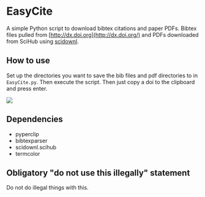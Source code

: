 # EasyCite

A simple Python script to download bibtex citations and paper PDFs. Bibtex files pulled from [http://dx.doi.org](http://dx.doi.org/) and PDFs downloaded from SciHub using [scidownl](https://pypi.org/project/scidownl/). 

## How to use

Set up the directories you want to save the bib files and pdf directories to in `EasyCite.py`. Then execute the script. Then just copy a doi to the clipboard and press enter.

![](assets/EasyCite.gif)

## Dependencies

- pyperclip
- bibtexparser
- scidownl.scihub
- termcolor

## Obligatory "do not use this illegally" statement

Do not do illegal things with this.